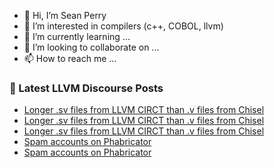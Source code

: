 - 👋 Hi, I’m Sean Perry
- 👀 I’m interested in compilers (c++, COBOL, llvm)
- 🌱 I’m currently learning ...
- 💞️ I’m looking to collaborate on ...
- 📫 How to reach me ...

<!---
s66perry/s66perry is a ✨ special ✨ repository because its `README.md` (this file) appears on your GitHub profile.
You can click the Preview link to take a look at your changes.
--->
### 📕 Latest LLVM Discourse Posts

<!-- DISCOURSE-LLVM:START -->
- [Longer .sv files from LLVM CIRCT than .v files from Chisel](https://discourse.llvm.org/t/longer-sv-files-from-llvm-circt-than-v-files-from-chisel/61130#post_7)
- [Longer .sv files from LLVM CIRCT than .v files from Chisel](https://discourse.llvm.org/t/longer-sv-files-from-llvm-circt-than-v-files-from-chisel/61130#post_6)
- [Longer .sv files from LLVM CIRCT than .v files from Chisel](https://discourse.llvm.org/t/longer-sv-files-from-llvm-circt-than-v-files-from-chisel/61130#post_5)
- [Spam accounts on Phabricator](https://discourse.llvm.org/t/spam-accounts-on-phabricator/60631#post_14)
- [Spam accounts on Phabricator](https://discourse.llvm.org/t/spam-accounts-on-phabricator/60631#post_13)
<!-- DISCOURSE-LLVM:END -->
